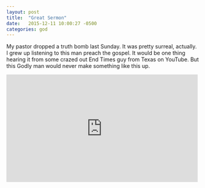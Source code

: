 ```yaml
---
layout: post
title:  "Great Sermon"
date:   2015-12-11 10:00:27 -0500
categories: god
---
```



<p>My pastor dropped a truth bomb last Sunday. It was pretty surreal, actually. I grew up listening to this man preach the gospel. It would be one thing hearing it from some crazed out End Times guy from Texas on YouTube. But this Godly man would never make something like this up.</p>

<iframe src="https://player.vimeo.com/video/148032097" width="500" height="281" frameborder="0" webkitallowfullscreen mozallowfullscreen allowfullscreen></iframe>
